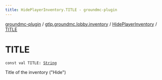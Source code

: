 ```yaml
---
title: HidePlayerInventory.TITLE - groundmc-plugin
---
```


[groundmc-plugin](../../index.html) / [gtlp.groundmc.lobby.inventory](../index.html) / [HidePlayerInventory](index.html) / [TITLE](.)

# TITLE

`const val TITLE: `[`String`](https://kotlinlang.org/api/latest/jvm/stdlib/kotlin/-string/index.html)

Title of the inventory ("Hide")

